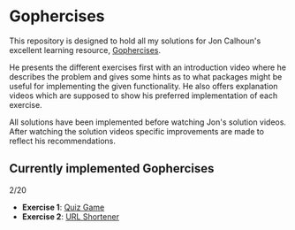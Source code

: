 # Gophercises

This repository is designed to hold all my solutions for Jon Calhoun's excellent learning resource, [Gophercises](https://gophercises.com/).

He presents the different exercises first with an introduction video where he describes the problem and gives some hints as to what packages might be useful for implementing the given functionality. He also offers explanation videos which are supposed to show his preferred implementation of each exercise. 

All solutions have been implemented before watching Jon's solution videos. After watching the solution videos specific improvements are made to reflect his recommendations.  

## Currently implemented Gophercises
2/20

- **Exercise 1**: [Quiz Game](https://github.com/gophercises/quiz) 
- **Exercise 2**: [URL Shortener](https://github.com/gophercises/urlshort)
